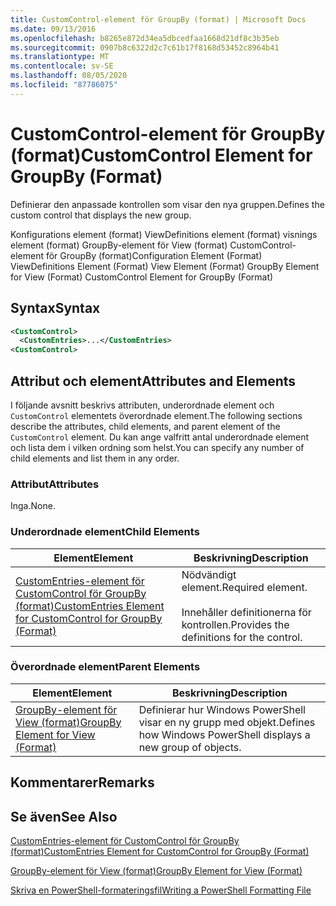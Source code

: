 ```yaml
---
title: CustomControl-element för GroupBy (format) | Microsoft Docs
ms.date: 09/13/2016
ms.openlocfilehash: b8265e872d34ea5dbcedfaa1668d21df8c3b35eb
ms.sourcegitcommit: 0907b8c6322d2c7c61b17f8168d53452c8964b41
ms.translationtype: MT
ms.contentlocale: sv-SE
ms.lasthandoff: 08/05/2020
ms.locfileid: "87786075"
---
```

# <a name="customcontrol-element-for-groupby-format"></a><span data-ttu-id="290f0-102">CustomControl-element för GroupBy (format)</span><span class="sxs-lookup"><span data-stu-id="290f0-102">CustomControl Element for GroupBy (Format)</span></span>

<span data-ttu-id="290f0-103">Definierar den anpassade kontrollen som visar den nya gruppen.</span><span class="sxs-lookup"><span data-stu-id="290f0-103">Defines the custom control that displays the new group.</span></span>

<span data-ttu-id="290f0-104">Konfigurations element (format) ViewDefinitions element (format) visnings element (format) GroupBy-element för View (format) CustomControl-element för GroupBy (format)</span><span class="sxs-lookup"><span data-stu-id="290f0-104">Configuration Element (Format) ViewDefinitions Element (Format) View Element (Format) GroupBy Element for View (Format) CustomControl Element for GroupBy (Format)</span></span>

## <a name="syntax"></a><span data-ttu-id="290f0-105">Syntax</span><span class="sxs-lookup"><span data-stu-id="290f0-105">Syntax</span></span>

```xml
<CustomControl>
  <CustomEntries>...</CustomEntries>
<CustomControl>
```

## <a name="attributes-and-elements"></a><span data-ttu-id="290f0-106">Attribut och element</span><span class="sxs-lookup"><span data-stu-id="290f0-106">Attributes and Elements</span></span>

<span data-ttu-id="290f0-107">I följande avsnitt beskrivs attributen, underordnade element och `CustomControl` elementets överordnade element.</span><span class="sxs-lookup"><span data-stu-id="290f0-107">The following sections describe the attributes, child elements, and parent element of the `CustomControl` element.</span></span> <span data-ttu-id="290f0-108">Du kan ange valfritt antal underordnade element och lista dem i vilken ordning som helst.</span><span class="sxs-lookup"><span data-stu-id="290f0-108">You can specify any number of child elements and list them in any order.</span></span>

### <a name="attributes"></a><span data-ttu-id="290f0-109">Attribut</span><span class="sxs-lookup"><span data-stu-id="290f0-109">Attributes</span></span>

<span data-ttu-id="290f0-110">Inga.</span><span class="sxs-lookup"><span data-stu-id="290f0-110">None.</span></span>

### <a name="child-elements"></a><span data-ttu-id="290f0-111">Underordnade element</span><span class="sxs-lookup"><span data-stu-id="290f0-111">Child Elements</span></span>

|<span data-ttu-id="290f0-112">Element</span><span class="sxs-lookup"><span data-stu-id="290f0-112">Element</span></span>|<span data-ttu-id="290f0-113">Beskrivning</span><span class="sxs-lookup"><span data-stu-id="290f0-113">Description</span></span>|
|-------------|-----------------|
|[<span data-ttu-id="290f0-114">CustomEntries-element för CustomControl för GroupBy (format)</span><span class="sxs-lookup"><span data-stu-id="290f0-114">CustomEntries Element for CustomControl for GroupBy (Format)</span></span>](./customentries-element-for-customcontrol-for-groupby-format.md)|<span data-ttu-id="290f0-115">Nödvändigt element.</span><span class="sxs-lookup"><span data-stu-id="290f0-115">Required element.</span></span><br /><br /> <span data-ttu-id="290f0-116">Innehåller definitionerna för kontrollen.</span><span class="sxs-lookup"><span data-stu-id="290f0-116">Provides the definitions for the control.</span></span>|

### <a name="parent-elements"></a><span data-ttu-id="290f0-117">Överordnade element</span><span class="sxs-lookup"><span data-stu-id="290f0-117">Parent Elements</span></span>

|<span data-ttu-id="290f0-118">Element</span><span class="sxs-lookup"><span data-stu-id="290f0-118">Element</span></span>|<span data-ttu-id="290f0-119">Beskrivning</span><span class="sxs-lookup"><span data-stu-id="290f0-119">Description</span></span>|
|-------------|-----------------|
|[<span data-ttu-id="290f0-120">GroupBy-element för View (format)</span><span class="sxs-lookup"><span data-stu-id="290f0-120">GroupBy Element for View (Format)</span></span>](./groupby-element-for-view-format.md)|<span data-ttu-id="290f0-121">Definierar hur Windows PowerShell visar en ny grupp med objekt.</span><span class="sxs-lookup"><span data-stu-id="290f0-121">Defines how Windows PowerShell displays a new group of objects.</span></span>|

## <a name="remarks"></a><span data-ttu-id="290f0-122">Kommentarer</span><span class="sxs-lookup"><span data-stu-id="290f0-122">Remarks</span></span>

## <a name="see-also"></a><span data-ttu-id="290f0-123">Se även</span><span class="sxs-lookup"><span data-stu-id="290f0-123">See Also</span></span>

[<span data-ttu-id="290f0-124">CustomEntries-element för CustomControl för GroupBy (format)</span><span class="sxs-lookup"><span data-stu-id="290f0-124">CustomEntries Element for CustomControl for GroupBy (Format)</span></span>](./customentries-element-for-customcontrol-for-groupby-format.md)

[<span data-ttu-id="290f0-125">GroupBy-element för View (format)</span><span class="sxs-lookup"><span data-stu-id="290f0-125">GroupBy Element for View (Format)</span></span>](./groupby-element-for-view-format.md)

[<span data-ttu-id="290f0-126">Skriva en PowerShell-formateringsfil</span><span class="sxs-lookup"><span data-stu-id="290f0-126">Writing a PowerShell Formatting File</span></span>](./writing-a-powershell-formatting-file.md)
